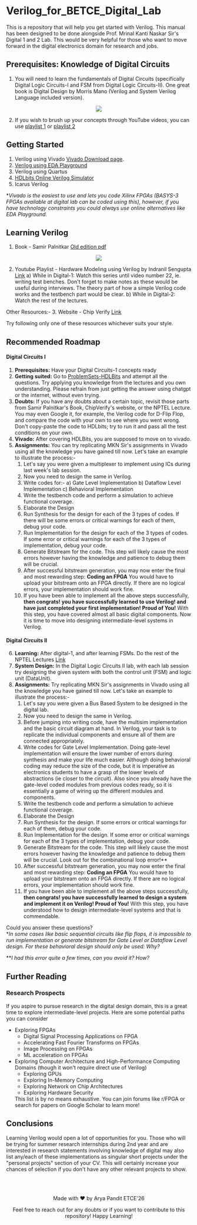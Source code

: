 # Verilog_for_BETCE_Digital_Lab
This is a repository that will help you get started with Verilog. This manual has been designed to be done alongside Prof. Mrinal Kanti Naskar Sir's Digital 1 and 2 Lab. 
This would be very helpful for those who want to move forward in the digital electronics domain for research and jobs. 



## Prerequisites: Knowledge of Digital Circuits
1. You will need to learn the fundamentals of Digital Circuits (specifically Digital Logic Circuits-I and FSM from Digital Logic Circuits-II).
   One great book is Digital Design by Morris Mano (Verilog and System Verilog Language included version).

</div>
<p align="center">
  <a href="https://www.amazon.in/Digital-Design-Introduction-Verilog-System/dp/9353062012/ref=sr_1_1?crid=2ET66C32YEEV7&dib=eyJ2IjoiMSJ9.Ssx9NPh9B4lsajRBxVJ2YpmkLXjKaTrZwYpCV2IXlA7ao0PSVX0OBkGpJY6Ril1FFPdcNuwUEwc9K6r2cmYAuZwsBNy32e_Kzb-8-CjIxaDpueeBoGjqcip4egq3ObsIRHbMNKnWT6E2sph7qjFMpeBSyGWASW-MgcsXrqNLYtx3NJvvQX0wTasVOhA3RPTHgqurPwPQMemrL0pnEHk1MAMr_vUdLzjIk54ewPb6c3E.shMz-kBDSDGZAbUYk_kVM5LF2I3CJjK225YIRq6gLGw&dib_tag=se&keywords=digital+design+by+morris+mano&qid=1714506300&sprefix=%2Caps%2C281&sr=8-1"> <img src="https://github.com/aryapandit200408/Verilog_for_BETCE/assets/115896451/02e282d8-6ce6-4cc2-9aab-821ac41cfd95"> </a>
</p>

2. If you wish to brush up your concepts through YouTube videos, you can use [playlist 1](https://www.youtube.com/watch?v=DBTna2ydmC0&list=PLwjK_iyK4LLBC_so3odA64E2MLgIRKafl) or [playlist 2](https://www.youtube.com/watch?v=M0mx8S05v60&list=PLBlnK6fEyqRjMH3mWf6kwqiTbT798eAOm&ab_channel=NesoAcademy)



## Getting Started 
1. Verilog using Vivado
[Vivado Download page](https://www.xilinx.com/support/download/index.html/content/xilinx/en/downloadNav/vivado-design-tools.html).
2. [Verilog using EDA Playground](https://www.edaplayground.com/)
3. Verilog using Quartus
4. [HDLbits Online Verilog Simulator](https://hdlbits.01xz.net/wiki/Iverilog)
5. Icarus Verilog

**Vivado is the easiest to use and lets you code Xilinx FPGAs (BASYS-3 FPGAs available at digital lab can be coded using this), however, if you have technology constraints you could always use online alternatives like EDA Playground.*



## Learning Verilog 
1. Book - Samir Palnitkar
[Old edition pdf](https://robo-tronix.weebly.com/uploads/2/3/2/1/23219916/veriloghdlsamirpalnitkar.pdf)

</div>
<p align="center">
  <a href="https://www.amazon.in/Verilog-Hdl-Samir-Palnitkar/dp/8177589180/ref=sr_1_2?crid=3A2KJAUID548K&dib=eyJ2IjoiMSJ9.MAIPZEcAtCW6bUJ5YKXJ-PlbAq-MTRHC4q-7nA_wDML2VEMBcNPMySbH930Hh3fUQgMYWCfwSULkbt3-jfLWIG5b6Vydi_RL40j3VDFt045nsEBkKj4sBwy6tFMLebgKx4MVt8ppmUYCl_G0VUfc_EQ_byr0QOp6y19ubukTB-SLcdP-7dRrVdxF1Cb3TEA7eqg9FyjO0QeUVU8bx9JLNgELh4tOFwYHtnnn72PkGpc.cugXMmJQ-ToFLfhxqALa2VfzYkYZR2EKC29SBHdX7D4&dib_tag=se&keywords=verilog+hdl+samir+palnitkar&qid=1714505981&sprefix=verilo%2Caps%2C275&sr=8-2"> <img src="https://github.com/aryapandit200408/Verilog_for_BETCE/assets/115896451/a8c5ef9c-3781-4b6a-963f-200f721fbab8"> </a>
</p>

2. Youtube Playlist - Hardware Modeling using Verilog by Indranil Sengupta [Link](https://www.youtube.com/playlist?list=PLJ5C_6qdAvBELELTSPgzYkQg3HgclQh-5)
   a) While in Digital-1: Watch this series until video number 22, ie. writing test benches. Don't forget to make notes as these would be useful during interviews. The theory part of how a simple Verilog code works and the testbench part would be clear.
   b) While in Digital-2: Watch the rest of the lectures. 

Other Resources:-
3. Website - Chip Verify [Link](https://www.chipverify.com/tutorials/verilog)

Try following only one of these resources whichever suits your style.



## Recommended Roadmap
#### Digital Circuits I
1. **Prerequisites:** Have your Digital Circuits-1 concepts ready
2. **Getting suited:** Go to [ProblemSets-HDLBits](https://hdlbits.01xz.net/wiki/Problem_sets) and attempt all the questions.
Try applying you knowledge from the lectures and you own understanding. Please refrain from just getting the answer using chatgpt or the internet, without even trying.
3. **Doubts:** If you have any doubts about a certain topic, revisit those parts from Samir Palnitkar's Book, ChipVerify's website, or the NPTEL Lecture. You may even Google it, for example, the Verilog code for D-Flip Flop, and compare the code with your own to see where you went wrong. Don't copy-paste the code to HDLbits; try to run it and pass all the test conditions on your own.
4. **Vivado:** After covering HDLBits, you are supposed to move on to vivado.
5. **Assignments:** You can try replicating MKN Sir's assignments in Vivado using all the knowledge you have gained till now.
   Let's take an example to illustrate the process:-
   1. Let's say you were given a multiplexer to implement using ICs during last week's lab session.
   2. Now you need to design the same in Verilog.
   3. Write codes for:-
      a) Gate Level Implementation
      b) Dataflow Level Implementation
      c) Behavioral Implementation
   4. Write the testbench code and perform a simulation to achieve functional coverage.
   5. Elaborate the Design
   6. Run Synthesis for the design for each of the 3 types of codes. If there will be some errors or critical warnings for each of them, debug your code.
   7. Run Implementation for the design for each of the 3 types of codes. If some error or critical warnings for each of the 3 types of implementation, debug your code.
   8. Generate Bitstream for the code. This step will likely cause the most errors however having the knowledge and patience to debug them will be crucial.
   9. After successful bitstream generation, you may now enter the final and most rewarding step: **Coding an FPGA**
      You would have to upload your bitstream onto an FPGA directly. If there are no logical errors, your implementation should work fine.
   10. If you have been able to implement all the above steps successfully, **then congrats! you have successfully learned to use Verilog! and have just completed your first implementation! Proud of You!**
With this step, you have covered almost all basic digital components. Now it is time to move into designing intermediate-level systems in Verilog.


#### Digital Circuits II

6. **Learning:** After digital-1, and after learning FSMs. Do the rest of the NPTEL Lectures [Link](https://www.youtube.com/playlist?list=PLJ5C_6qdAvBELELTSPgzYkQg3HgclQh-5)
7. **System Design:** In the Digital Logic Circuits II lab, with each lab session try designing the given system with both the control unit (FSM) and logic unit (DataUnit).
8. **Assignments:** Try replicating MKN Sir's assignments in Vivado using all the knowledge you have gained till now.
   Let's take an example to illustrate the process:-
   1. Let's say you were given a Bus Based System to be designed in the digital lab.
   2. Now you need to design the same in Verilog.
   3. Before jumping into writing code, have the multisim implementation and the basic circuit diagram at hand. In Verilog, your task is to replicate the individual components and ensure all of them are connected appropriately.
   4. Write codes for Gate Level Implementation. Doing gate-level implementation will ensure the lower number of errors during synthesis and make your life much easier. Although doing behavioral coding may reduce the size of the code, but it is imperative as electronics students to have a grasp of the lower levels of abstractions (ie closer to the circuit). Also since you already have the gate-level coded modules from previous codes ready, so it is essentially a game of wiring up the different modules and components.
   5. Write the testbench code and perform a simulation to achieve functional coverage.
   6. Elaborate the Design
   7. Run Synthesis for the design. If some errors or critical warnings for each of them, debug your code.
   8. Run Implementation for the design. If some error or critical warnings for each of the 3 types of implementation, debug your code.
   9. Generate Bitstream for the code. This step will likely cause the most errors however having the knowledge and patience to debug them will be crucial. Look out for the combinational loop error!**
   10. After successful bitstream generation, you may now enter the final and most rewarding step: **Coding an FPGA**
      You would have to upload your bitstream onto an FPGA directly. If there are no logical errors, your implementation should work fine.
   11. If you have been able to implement all the above steps successfully, **then congrats! you have successfully learned to design a system and implement it on Verilog! Proud of You!**
With this step, you have understood how to design intermediate-level systems and that is commendable.

Could you answer these questions? <br>
**In some cases like basic sequential circuits like flip flops, it is impossible to run implementation or generate bitstream for Gate Level or Dataflow Level design. For these behavioral design should only be used: Why?*

***I had this error quite a few times, can you avoid it? How?*

## Further Reading


### Research Prospects
If you aspire to pursue research in the digital design domain, this is a great time to explore intermediate-level projects. Here are some potential paths you can consider<ul> 
   <li> Exploring FPGAs 
   <ul> 
      <li> Digital Signal Processing Applications on FPGA </li>
      <li> Accelerating Fast Fourier Transforms on FPGAs </li>
      <li> Image Processing on FPGAs </li>
      <li> ML acceleration on FPGAs </li>
   </ul>
   </li>
   <li>Exploring Computer Architecture and High-Performance Computing Domains (though it won't require direct use of Verilog)
   <ul>
      <li> Exploring GPUs </li>
      <li> Exploring In-Memory Computing </li>
      <li> Exploring Network on Chip Architectures </li>
      <li> Exploring Hardware Security </li>
   </ul>
   </li>
This list is by no means exhaustive. You can join forums like r/FPGA or search for papers on Google Scholar to learn more!
</ul>

## Conclusions

Learning Verilog would open a lot of opportunities for you. Those who will be trying for summer research internships during 2nd year and are interested in research statements involving knowledge of digital may also list any/each of these implementations as singular short projects under the "personal projects" section of your CV. This will certainly increase your chances of selection if you don't have any other relevant projects to show.



<br>
<br>


<p align="center"> 
   Made with ❤️ by Arya Pandit ETCE'26 </p>
<p align="center">
   Feel free to reach out for any doubts or if you want to contribute to this repository! Happy Learning!
</p>

